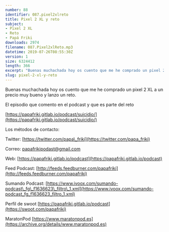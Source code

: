 ```yaml
---
number: 88
identifier: 087.pixel2xlreto
title: Pixel 2 XL y reto
subject:
- Pixel 2 XL
- Reto
- Papá Friki
downloads: 2974
filename: 087.Pixel2xlReto.mp3
datetime: 2019-07-26T08:55:30Z
version: 1
size: 6324412
length: 366
excerpt: "Buenas muchachada hoy os cuento que me he comprado un pixel 2 XL a un precio muy bueno y lanzo un reto.  \n\nEl episodio que comento en el podcast y que es parte del reto\n\n[https://papafriki.gitlab.io/podcast/suicidio/](https://papafriki.gitlab.io/podcast/suicidio/)  \n\nLos métodos de contacto:  \n\nTwitter: [https://twitter.com/papa\\_friki](https://twitter.com/papa_friki)\n\nCorreo: [papafrikipodast@gmail.com](https://archive.org/details/papafrikipodast@gmail.com)\n\nWeb: [https://papafriki.gitlab.io/podcast](https://papafriki.gitlab.io/podcast)\n\nFeed Podcast: [http://feeds.feedburner.com/papafriki](http://feeds.feedburner.com/papafriki)\n\nSumando Podcast: [https://www.ivoox.com/sumando-podcast\\_fg\\_f1636623\\_filtro\\_1.xml](https://www.ivoox.com/sumando-podcast_fg_f1636623_filtro_1.xml)\n\nPerfil de swoot [https://papafriki.gitlab.io/podcast](https://swoot.com/papafriki)\n\nMaratonPod [https://www.maratonpod.es](https://archive.org/details/www.maratonpod.es)"
slug: pixel-2-xl-y-reto
---
```

Buenas muchachada hoy os cuento que me he comprado un pixel 2 XL a un precio muy bueno y lanzo un reto.

El episodio que comento en el podcast y que es parte del reto

[https://papafriki.gitlab.io/podcast/suicidio/](https://papafriki.gitlab.io/podcast/suicidio/)

Los métodos de contacto:

Twitter: [https://twitter.com/papa\_friki](https://twitter.com/papa_friki)

Correo: [papafrikipodast@gmail.com](https://archive.org/details/papafrikipodast@gmail.com)

Web: [https://papafriki.gitlab.io/podcast](https://papafriki.gitlab.io/podcast)

Feed Podcast: [http://feeds.feedburner.com/papafriki](http://feeds.feedburner.com/papafriki)

Sumando Podcast: [https://www.ivoox.com/sumando-podcast\_fg\_f1636623\_filtro\_1.xml](https://www.ivoox.com/sumando-podcast_fg_f1636623_filtro_1.xml)

Perfil de swoot [https://papafriki.gitlab.io/podcast](https://swoot.com/papafriki)

MaratonPod [https://www.maratonpod.es](https://archive.org/details/www.maratonpod.es)